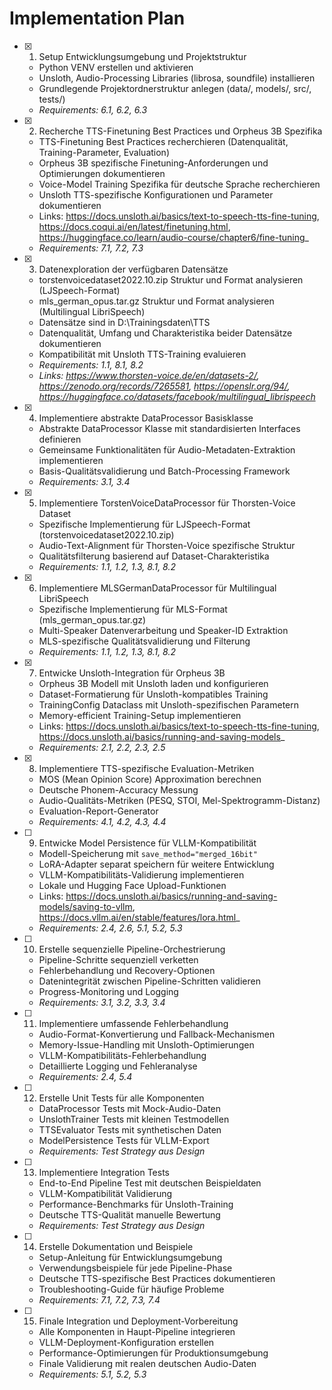 # Implementation Plan

- [x] 1. Setup Entwicklungsumgebung und Projektstruktur
  - Python VENV erstellen und aktivieren
  - Unsloth, Audio-Processing Libraries (librosa, soundfile) installieren
  - Grundlegende Projektordnerstruktur anlegen (data/, models/, src/, tests/)
  - _Requirements: 6.1, 6.2, 6.3_

- [x] 2. Recherche TTS-Finetuning Best Practices und Orpheus 3B Spezifika
  - TTS-Finetuning Best Practices recherchieren (Datenqualität, Training-Parameter, Evaluation)
  - Orpheus 3B spezifische Finetuning-Anforderungen und Optimierungen dokumentieren
  - Voice-Model Training Spezifika für deutsche Sprache recherchieren
  - Unsloth TTS-spezifische Konfigurationen und Parameter dokumentieren
  - Links: https://docs.unsloth.ai/basics/text-to-speech-tts-fine-tuning, https://docs.coqui.ai/en/latest/finetuning.html, https://huggingface.co/learn/audio-course/chapter6/fine-tuning_
  - _Requirements: 7.1, 7.2, 7.3_


- [x] 3. Datenexploration der verfügbaren Datensätze
  - torstenvoicedataset2022.10.zip Struktur und Format analysieren (LJSpeech-Format)
  - mls_german_opus.tar.gz Struktur und Format analysieren (Multilingual LibriSpeech)
  - Datensätze sind in D:\Trainingsdaten\TTS
  - Datenqualität, Umfang und Charakteristika beider Datensätze dokumentieren
  - Kompatibilität mit Unsloth TTS-Training evaluieren
  - _Requirements: 1.1, 8.1, 8.2_
  - _Links: https://www.thorsten-voice.de/en/datasets-2/, https://zenodo.org/records/7265581, https://openslr.org/94/, https://huggingface.co/datasets/facebook/multilingual_librispeech_

- [x] 4. Implementiere abstrakte DataProcessor Basisklasse

  - Abstrakte DataProcessor Klasse mit standardisierten Interfaces definieren
  - Gemeinsame Funktionalitäten für Audio-Metadaten-Extraktion implementieren
  - Basis-Qualitätsvalidierung und Batch-Processing Framework
  - _Requirements: 3.1, 3.4_

- [x] 5. Implementiere TorstenVoiceDataProcessor für Thorsten-Voice Dataset
  - Spezifische Implementierung für LJSpeech-Format (torstenvoicedataset2022.10.zip)
  - Audio-Text-Alignment für Thorsten-Voice spezifische Struktur
  - Qualitätsfilterung basierend auf Dataset-Charakteristika
  - _Requirements: 1.1, 1.2, 1.3, 8.1, 8.2_

- [x] 6. Implementiere MLSGermanDataProcessor für Multilingual LibriSpeech
  - Spezifische Implementierung für MLS-Format (mls_german_opus.tar.gz)
  - Multi-Speaker Datenverarbeitung und Speaker-ID Extraktion
  - MLS-spezifische Qualitätsvalidierung und Filterung
  - _Requirements: 1.1, 1.2, 1.3, 8.1, 8.2_

- [x] 7. Entwicke Unsloth-Integration für Orpheus 3B
  - Orpheus 3B Modell mit Unsloth laden und konfigurieren
  - Dataset-Formatierung für Unsloth-kompatibles Training
  - TrainingConfig Dataclass mit Unsloth-spezifischen Parametern
  - Memory-efficient Training-Setup implementieren
  - Links: https://docs.unsloth.ai/basics/text-to-speech-tts-fine-tuning, https://docs.unsloth.ai/basics/running-and-saving-models_
  - _Requirements: 2.1, 2.2, 2.3, 2.5_

- [x] 8. Implementiere TTS-spezifische Evaluation-Metriken
  - MOS (Mean Opinion Score) Approximation berechnen
  - Deutsche Phonem-Accuracy Messung
  - Audio-Qualitäts-Metriken (PESQ, STOI, Mel-Spektrogramm-Distanz)
  - Evaluation-Report-Generator
  - _Requirements: 4.1, 4.2, 4.3, 4.4_

- [ ] 9. Entwicke Model Persistence für VLLM-Kompatibilität
  - Modell-Speicherung mit `save_method="merged_16bit"`
  - LoRA-Adapter separat speichern für weitere Entwicklung
  - VLLM-Kompatibilitäts-Validierung implementieren
  - Lokale und Hugging Face Upload-Funktionen
  - Links: https://docs.unsloth.ai/basics/running-and-saving-models/saving-to-vllm, https://docs.vllm.ai/en/stable/features/lora.html_
  - _Requirements: 2.4, 2.6, 5.1, 5.2, 5.3_

- [ ] 10. Erstelle sequenzielle Pipeline-Orchestrierung
  - Pipeline-Schritte sequenziell verketten
  - Fehlerbehandlung und Recovery-Optionen
  - Datenintegrität zwischen Pipeline-Schritten validieren
  - Progress-Monitoring und Logging
  - _Requirements: 3.1, 3.2, 3.3, 3.4_

- [ ] 11. Implementiere umfassende Fehlerbehandlung
  - Audio-Format-Konvertierung und Fallback-Mechanismen
  - Memory-Issue-Handling mit Unsloth-Optimierungen
  - VLLM-Kompatibilitäts-Fehlerbehandlung
  - Detaillierte Logging und Fehleranalyse
  - _Requirements: 2.4, 5.4_

- [ ] 12. Erstelle Unit Tests für alle Komponenten
  - DataProcessor Tests mit Mock-Audio-Daten
  - UnslothTrainer Tests mit kleinen Testmodellen
  - TTSEvaluator Tests mit synthetischen Daten
  - ModelPersistence Tests für VLLM-Export
  - _Requirements: Test Strategy aus Design_

- [ ] 13. Implementiere Integration Tests
  - End-to-End Pipeline Test mit deutschen Beispieldaten
  - VLLM-Kompatibilität Validierung
  - Performance-Benchmarks für Unsloth-Training
  - Deutsche TTS-Qualität manuelle Bewertung
  - _Requirements: Test Strategy aus Design_

- [ ] 14. Erstelle Dokumentation und Beispiele
  - Setup-Anleitung für Entwicklungsumgebung
  - Verwendungsbeispiele für jede Pipeline-Phase
  - Deutsche TTS-spezifische Best Practices dokumentieren
  - Troubleshooting-Guide für häufige Probleme
  - _Requirements: 7.1, 7.2, 7.3, 7.4_

- [ ] 15. Finale Integration und Deployment-Vorbereitung
  - Alle Komponenten in Haupt-Pipeline integrieren
  - VLLM-Deployment-Konfiguration erstellen
  - Performance-Optimierungen für Produktionsumgebung
  - Finale Validierung mit realen deutschen Audio-Daten
  - _Requirements: 5.1, 5.2, 5.3_